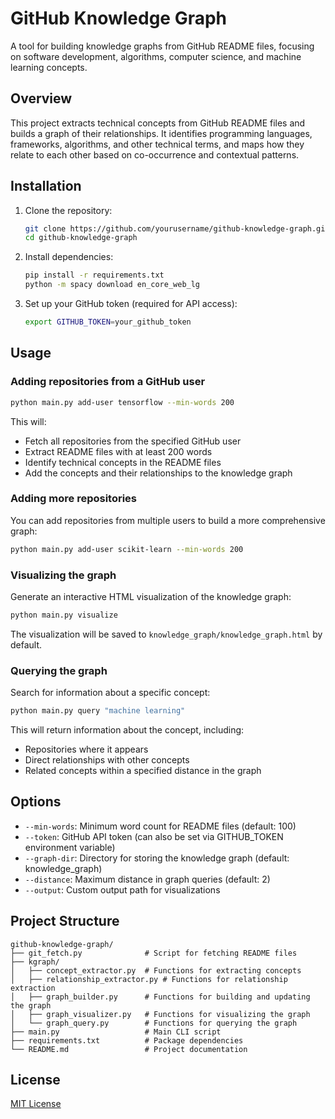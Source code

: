 # GitHub Knowledge Graph

A tool for building knowledge graphs from GitHub README files, focusing on software development, algorithms, computer science, and machine learning concepts.

## Overview

This project extracts technical concepts from GitHub README files and builds a graph of their relationships. It identifies programming languages, frameworks, algorithms, and other technical terms, and maps how they relate to each other based on co-occurrence and contextual patterns.

## Installation

1. Clone the repository:
   ```bash
   git clone https://github.com/yourusername/github-knowledge-graph.git
   cd github-knowledge-graph
   ```

2. Install dependencies:
   ```bash
   pip install -r requirements.txt
   python -m spacy download en_core_web_lg
   ```

3. Set up your GitHub token (required for API access):
   ```bash
   export GITHUB_TOKEN=your_github_token
   ```

## Usage

### Adding repositories from a GitHub user

```bash
python main.py add-user tensorflow --min-words 200
```

This will:
- Fetch all repositories from the specified GitHub user
- Extract README files with at least 200 words
- Identify technical concepts in the README files
- Add the concepts and their relationships to the knowledge graph

### Adding more repositories

You can add repositories from multiple users to build a more comprehensive graph:

```bash
python main.py add-user scikit-learn --min-words 200
```

### Visualizing the graph

Generate an interactive HTML visualization of the knowledge graph:

```bash
python main.py visualize
```

The visualization will be saved to `knowledge_graph/knowledge_graph.html` by default.

### Querying the graph

Search for information about a specific concept:

```bash
python main.py query "machine learning"
```

This will return information about the concept, including:
- Repositories where it appears
- Direct relationships with other concepts
- Related concepts within a specified distance in the graph

## Options

- `--min-words`: Minimum word count for README files (default: 100)
- `--token`: GitHub API token (can also be set via GITHUB_TOKEN environment variable)
- `--graph-dir`: Directory for storing the knowledge graph (default: knowledge_graph)
- `--distance`: Maximum distance in graph queries (default: 2)
- `--output`: Custom output path for visualizations

## Project Structure

```
github-knowledge-graph/
├── git_fetch.py              # Script for fetching README files
├── kgraph/
│   ├── concept_extractor.py  # Functions for extracting concepts
│   ├── relationship_extractor.py # Functions for relationship extraction
│   ├── graph_builder.py      # Functions for building and updating the graph
│   ├── graph_visualizer.py   # Functions for visualizing the graph
│   └── graph_query.py        # Functions for querying the graph
├── main.py                   # Main CLI script
├── requirements.txt          # Package dependencies
└── README.md                 # Project documentation
```

## License

[MIT License](LICENSE)
